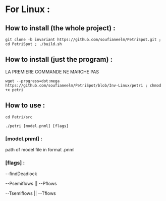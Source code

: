 # For Linux :

## How to install (the whole project) :

```
git clone -b invariant https://github.com/soufianeelm/PetriSpot.git ; cd PetriSpot ; ./build.sh
```


## How to install (just the program) :

LA PREMIERE COMMANDE NE MARCHE PAS

```
wget --progress=dot:mega https://github.com/soufianeelm/PetriSpot/blob/Inv-Linux/petri ; chmod +x petri
```


## How to use :

```
cd Petri/src

./petri [model.pnml] [flags]
```


### [model.pnml] : 

path of model file in format .pnml


### [flags] :

--findDeadlock

--Psemiflows || --Pflows

--Tsemiflows || --Tflows
